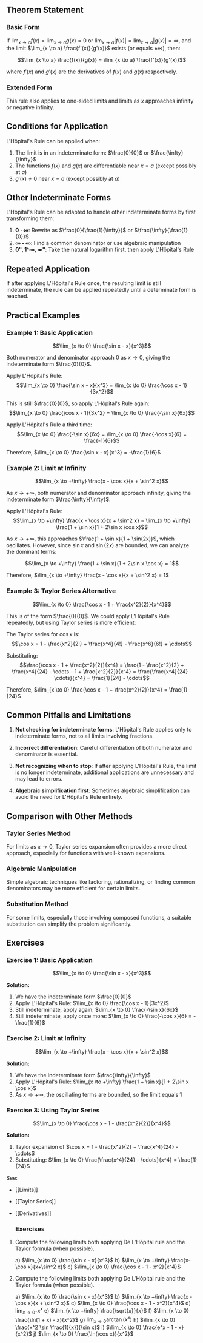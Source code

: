 ---
---

## Theorem Statement

### Basic Form
If $\lim_{x \to a} f(x) = \lim_{x \to a} g(x) = 0$ or $\lim_{x \to a} |f(x)| = \lim_{x \to a} |g(x)| = \infty$, and the limit $\lim_{x \to a} \frac{f'(x)}{g'(x)}$ exists (or equals ±∞), then:

$$\lim_{x \to a} \frac{f(x)}{g(x)} = \lim_{x \to a} \frac{f'(x)}{g'(x)}$$

where $f'(x)$ and $g'(x)$ are the derivatives of $f(x)$ and $g(x)$ respectively.

### Extended Form
This rule also applies to one-sided limits and limits as $x$ approaches infinity or negative infinity.

## Conditions for Application

L'Hôpital's Rule can be applied when:

1. The limit is in an indeterminate form: $\frac{0}{0}$ or $\frac{\infty}{\infty}$
2. The functions $f(x)$ and $g(x)$ are differentiable near $x = a$ (except possibly at $a$)
3. $g'(x) ≠ 0$ near $x = a$ (except possibly at $a$)

## Other Indeterminate Forms

L'Hôpital's Rule can be adapted to handle other indeterminate forms by first transforming them:

1. **0 · ∞**: Rewrite as $\frac{0}{\frac{1}{\infty}}$ or $\frac{\infty}{\frac{1}{0}}$
2. **∞ - ∞**: Find a common denominator or use algebraic manipulation
3. **0⁰, 1^∞, ∞⁰**: Take the natural logarithm first, then apply L'Hôpital's Rule

## Repeated Application

If after applying L'Hôpital's Rule once, the resulting limit is still indeterminate, the rule can be applied repeatedly until a determinate form is reached.

## Practical Examples

### Example 1: Basic Application

$$\lim_{x \to 0} \frac{\sin x - x}{x^3}$$

Both numerator and denominator approach 0 as $x \to 0$, giving the indeterminate form $\frac{0}{0}$.

Apply L'Hôpital's Rule:
$$\lim_{x \to 0} \frac{\sin x - x}{x^3} = \lim_{x \to 0} \frac{\cos x - 1}{3x^2}$$

This is still $\frac{0}{0}$, so apply L'Hôpital's Rule again:
$$\lim_{x \to 0} \frac{\cos x - 1}{3x^2} = \lim_{x \to 0} \frac{-\sin x}{6x}$$

Apply L'Hôpital's Rule a third time:
$$\lim_{x \to 0} \frac{-\sin x}{6x} = \lim_{x \to 0} \frac{-\cos x}{6} = \frac{-1}{6}$$

Therefore, $\lim_{x \to 0} \frac{\sin x - x}{x^3} = -\frac{1}{6}$

### Example 2: Limit at Infinity

$$\lim_{x \to +\infty} \frac{x - \cos x}{x + \sin^2 x}$$

As $x \to +\infty$, both numerator and denominator approach infinity, giving the indeterminate form $\frac{\infty}{\infty}$.

Apply L'Hôpital's Rule:
$$\lim_{x \to +\infty} \frac{x - \cos x}{x + \sin^2 x} = \lim_{x \to +\infty} \frac{1 + \sin x}{1 + 2\sin x \cos x}$$

As $x \to +\infty$, this approaches $\frac{1 + \sin x}{1 + \sin(2x)}$, which oscillates. However, since $\sin x$ and $\sin(2x)$ are bounded, we can analyze the dominant terms:

$$\lim_{x \to +\infty} \frac{1 + \sin x}{1 + 2\sin x \cos x} = 1$$

Therefore, $\lim_{x \to +\infty} \frac{x - \cos x}{x + \sin^2 x} = 1$

### Example 3: Taylor Series Alternative

$$\lim_{x \to 0} \frac{\cos x - 1 + \frac{x^2}{2}}{x^4}$$

This is of the form $\frac{0}{0}$. We could apply L'Hôpital's Rule repeatedly, but using Taylor series is more efficient:

The Taylor series for $\cos x$ is:
$$\cos x = 1 - \frac{x^2}{2!} + \frac{x^4}{4!} - \frac{x^6}{6!} + \cdots$$

Substituting:
$$\frac{\cos x - 1 + \frac{x^2}{2}}{x^4} = \frac{1 - \frac{x^2}{2} + \frac{x^4}{24} - \cdots - 1 + \frac{x^2}{2}}{x^4} = \frac{\frac{x^4}{24} - \cdots}{x^4} = \frac{1}{24} - \cdots$$

Therefore, $\lim_{x \to 0} \frac{\cos x - 1 + \frac{x^2}{2}}{x^4} = \frac{1}{24}$

## Common Pitfalls and Limitations

1. **Not checking for indeterminate forms**: L'Hôpital's Rule applies only to indeterminate forms, not to all limits involving fractions.

2. **Incorrect differentiation**: Careful differentiation of both numerator and denominator is essential.

3. **Not recognizing when to stop**: If after applying L'Hôpital's Rule, the limit is no longer indeterminate, additional applications are unnecessary and may lead to errors.

4. **Algebraic simplification first**: Sometimes algebraic simplification can avoid the need for L'Hôpital's Rule entirely.

## Comparison with Other Methods

### Taylor Series Method
For limits as $x \to 0$, Taylor series expansion often provides a more direct approach, especially for functions with well-known expansions.

### Algebraic Manipulation
Simple algebraic techniques like factoring, rationalizing, or finding common denominators may be more efficient for certain limits.

### Substitution Method
For some limits, especially those involving composed functions, a suitable substitution can simplify the problem significantly.

## Exercises

### Exercise 1: Basic Application

$$\lim_{x \to 0} \frac{\sin x - x}{x^3}$$

**Solution:**
1. We have the indeterminate form $\frac{0}{0}$
2. Apply L'Hôpital's Rule: $\lim_{x \to 0} \frac{\cos x - 1}{3x^2}$
3. Still indeterminate, apply again: $\lim_{x \to 0} \frac{-\sin x}{6x}$
4. Still indeterminate, apply once more: $\lim_{x \to 0} \frac{-\cos x}{6} = -\frac{1}{6}$

### Exercise 2: Limit at Infinity

$$\lim_{x \to +\infty} \frac{x - \cos x}{x + \sin^2 x}$$

**Solution:**
1. We have the indeterminate form $\frac{\infty}{\infty}$
2. Apply L'Hôpital's Rule: $\lim_{x \to +\infty} \frac{1 + \sin x}{1 + 2\sin x \cos x}$
3. As $x \to +\infty$, the oscillating terms are bounded, so the limit equals 1

### Exercise 3: Using Taylor Series

$$\lim_{x \to 0} \frac{\cos x - 1 - \frac{x^2}{2}}{x^4}$$

**Solution:**
1. Taylor expansion of $\cos x = 1 - \frac{x^2}{2} + \frac{x^4}{24} - \cdots$
2. Substituting: $\lim_{x \to 0} \frac{\frac{x^4}{24} - \cdots}{x^4} = \frac{1}{24}$

See:
- [[Limits]]
- [[Taylor Series]]
- [[Derivatives]]
  
  ### Exercises


1. Compute the following limits both applying De L'Hôpital rule and the Taylor formula (when possible).

	a) $\lim_{x \to 0} \frac{\sin x - x}{x^3}$
	b) $\lim_{x \to +\infty} \frac{x-\cos x}{x+\sin^2 x}$
	c) $\lim_{x \to 0} \frac{\cos x - 1 - x^2}{x^4}$

2. Compute the following limits both applying De L'Hôpital rule and the Taylor formula (when possible).

	a) $\lim_{x \to 0} \frac{\sin x - x}{x^3}$
	b) $\lim_{x \to +\infty} \frac{x - \cos x}{x + \sin^2 x}$
	c) $\lim_{x \to 0} \frac{\cos x - 1 - x^2}{x^4}$
	d) $\lim_{x \to 0^+} x^x$
	e) $\lim_{x \to +\infty} \frac{\sqrt{x}}{x}$
	f) $\lim_{x \to 0} \frac{\ln(1 + x) - x}{x^2}$
	g) $\lim_{x \to 0} \arctan(x^x)$
	h) $\lim_{x \to 0} \frac{x^2 \sin \frac{1}{x}}{\sin x}$
	i) $\lim_{x \to 0} \frac{e^x - 1 - x}{x^2}$
	j) $\lim_{x \to 0} \frac{\ln(\cos x)}{x^2}$